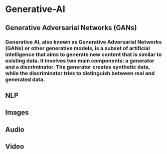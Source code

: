 # Generative-AI
## Generative Adversarial Networks (GANs)
### Generative AI, also known as Generative Adversarial Networks (GANs) or other generative models, is a subset of artificial intelligence that aims to generate new content that is similar to existing data. It involves two main components: a generator and a discriminator. The generator creates synthetic data, while the discriminator tries to distinguish between real and generated data.
## NLP
## Images
## Audio
## Video
